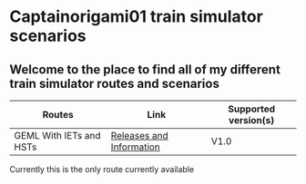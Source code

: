 # Captainorigami01 train simulator scenarios

## Welcome to the place to find all of my different train simulator routes and scenarios

|Routes|Link|Supported version(s)|
|-|-|-|
|GEML With IETs and HSTs|[Releases and Information](https://trainsim.captain-vc.com/GEML-IET-HST)|V1.0|

Currently this is the only route currently available
